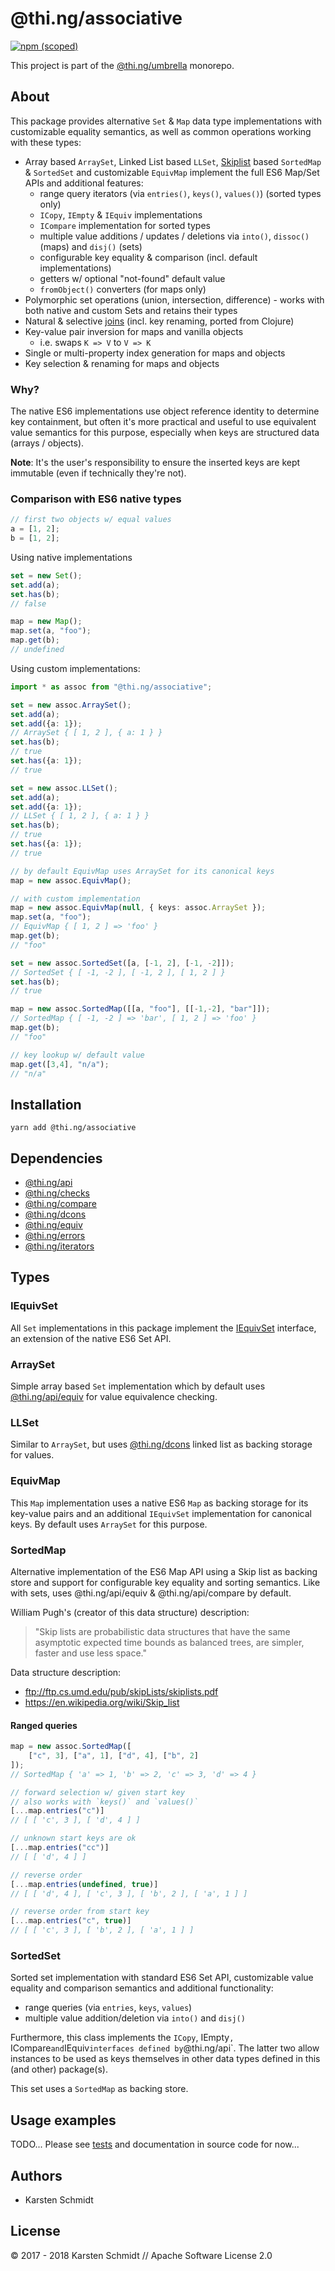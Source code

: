 # @thi.ng/associative

[![npm (scoped)](https://img.shields.io/npm/v/@thi.ng/associative.svg)](https://www.npmjs.com/package/@thi.ng/associative)

This project is part of the
[@thi.ng/umbrella](https://github.com/thi-ng/umbrella/) monorepo.

## About

This package provides alternative `Set` & `Map` data type
implementations with customizable equality semantics, as well as common
operations working with these types:

- Array based `ArraySet`, Linked List based `LLSet`,
  [Skiplist](https://en.wikipedia.org/wiki/Skip_list) based `SortedMap`
  & `SortedSet` and customizable `EquivMap` implement the full ES6
  Map/Set APIs and additional features:
    - range query iterators (via `entries()`, `keys()`, `values()`)
      (sorted types only)
    - `ICopy`, `IEmpty` & `IEquiv` implementations
    - `ICompare` implementation for sorted types
    - multiple value additions / updates / deletions via `into()`,
      `dissoc()` (maps) and `disj()` (sets)
    - configurable key equality & comparison (incl. default
      implementations)
    - getters w/ optional "not-found" default value
    - `fromObject()` converters (for maps only)
- Polymorphic set operations (union, intersection, difference) - works
  with both native and custom Sets and retains their types
- Natural & selective
  [joins](https://en.wikipedia.org/wiki/Relational_algebra#Joins_and_join-like_operators)
  (incl. key renaming, ported from Clojure)
- Key-value pair inversion for maps and vanilla objects
    - i.e. swaps `K => V` to `V => K`
- Single or multi-property index generation for maps and objects
- Key selection & renaming for maps and objects

### Why?

The native ES6 implementations use object reference identity to
determine key containment, but often it's more practical and useful to
use equivalent value semantics for this purpose, especially when keys
are structured data (arrays / objects).

**Note**: It's the user's responsibility to ensure the inserted keys are
kept immutable (even if technically they're not).

### Comparison with ES6 native types

```ts
// first two objects w/ equal values
a = [1, 2];
b = [1, 2];
```

Using native implementations

```ts
set = new Set();
set.add(a);
set.has(b);
// false

map = new Map();
map.set(a, "foo");
map.get(b);
// undefined
```

Using custom implementations:

```ts
import * as assoc from "@thi.ng/associative";

set = new assoc.ArraySet();
set.add(a);
set.add({a: 1});
// ArraySet { [ 1, 2 ], { a: 1 } }
set.has(b);
// true
set.has({a: 1});
// true

set = new assoc.LLSet();
set.add(a);
set.add({a: 1});
// LLSet { [ 1, 2 ], { a: 1 } }
set.has(b);
// true
set.has({a: 1});
// true

// by default EquivMap uses ArraySet for its canonical keys
map = new assoc.EquivMap();

// with custom implementation
map = new assoc.EquivMap(null, { keys: assoc.ArraySet });
map.set(a, "foo");
// EquivMap { [ 1, 2 ] => 'foo' }
map.get(b);
// "foo"

set = new assoc.SortedSet([a, [-1, 2], [-1, -2]]);
// SortedSet { [ -1, -2 ], [ -1, 2 ], [ 1, 2 ] }
set.has(b);
// true

map = new assoc.SortedMap([[a, "foo"], [[-1,-2], "bar"]]);
// SortedMap { [ -1, -2 ] => 'bar', [ 1, 2 ] => 'foo' }
map.get(b);
// "foo"

// key lookup w/ default value
map.get([3,4], "n/a");
// "n/a"
```

## Installation

```
yarn add @thi.ng/associative
```

## Dependencies

- [@thi.ng/api](https://github.com/thi-ng/umbrella/tree/master/packages/api)
- [@thi.ng/checks](https://github.com/thi-ng/umbrella/tree/master/packages/errors)
- [@thi.ng/compare](https://github.com/thi-ng/umbrella/tree/master/packages/compare)
- [@thi.ng/dcons](https://github.com/thi-ng/umbrella/tree/master/packages/dcons)
- [@thi.ng/equiv](https://github.com/thi-ng/umbrella/tree/master/packages/equiv)
- [@thi.ng/errors](https://github.com/thi-ng/umbrella/tree/master/packages/errors)
- [@thi.ng/iterators](https://github.com/thi-ng/umbrella/tree/master/packages/iterators)

## Types

### IEquivSet

All `Set` implementations in this package implement the
[IEquivSet](https://github.com/thi-ng/umbrella/tree/master/packages/associative/src/api.ts#L7)
interface, an extension of the native ES6 Set API.

### ArraySet

Simple array based `Set` implementation which by default uses
[@thi.ng/api/equiv](https://github.com/thi-ng/umbrella/tree/master/packages/api/src/equiv.ts)
for value equivalence checking.

### LLSet

Similar to `ArraySet`, but uses
[@thi.ng/dcons](https://github.com/thi-ng/umbrella/tree/master/packages/dcons) linked list
as backing storage for values.

### EquivMap

This `Map` implementation uses a native ES6 `Map` as backing storage for
its key-value pairs and an additional `IEquivSet` implementation for
canonical keys. By default uses `ArraySet` for this purpose.

### SortedMap

Alternative implementation of the ES6 Map API using a Skip list as
backing store and support for configurable key equality and sorting
semantics. Like with sets, uses @thi.ng/api/equiv & @thi.ng/api/compare
by default.

William Pugh's (creator of this data structure) description:

> "Skip lists are probabilistic data structures that have the same
asymptotic expected time bounds as balanced trees, are simpler, faster
and use less space."

Data structure description:

- ftp://ftp.cs.umd.edu/pub/skipLists/skiplists.pdf
- https://en.wikipedia.org/wiki/Skip_list


#### Ranged queries

```ts
map = new assoc.SortedMap([
    ["c", 3], ["a", 1], ["d", 4], ["b", 2]
]);
// SortedMap { 'a' => 1, 'b' => 2, 'c' => 3, 'd' => 4 }

// forward selection w/ given start key
// also works with `keys()` and `values()`
[...map.entries("c")]
// [ [ 'c', 3 ], [ 'd', 4 ] ]

// unknown start keys are ok
[...map.entries("cc")]
// [ [ 'd', 4 ] ]

// reverse order
[...map.entries(undefined, true)]
// [ [ 'd', 4 ], [ 'c', 3 ], [ 'b', 2 ], [ 'a', 1 ] ]

// reverse order from start key
[...map.entries("c", true)]
// [ [ 'c', 3 ], [ 'b', 2 ], [ 'a', 1 ] ]
```

### SortedSet

Sorted set implementation with standard ES6 Set API, customizable value
equality and comparison semantics and additional functionality:

- range queries (via `entries`, `keys`, `values`)
- multiple value addition/deletion via `into()` and `disj()`

Furthermore, this class implements the `ICopy`, IEmpty`, `ICompare` and
`IEquiv` interfaces defined by `@thi.ng/api`. The latter two allow
instances to be used as keys themselves in other data types defined in
this (and other) package(s).

This set uses a `SortedMap` as backing store.

## Usage examples

TODO... Please see
[tests](https://github.com/thi-ng/umbrella/tree/master/packages/associative/test/)
and documentation in source code for now...

## Authors

- Karsten Schmidt

## License

&copy; 2017 - 2018 Karsten Schmidt // Apache Software License 2.0

